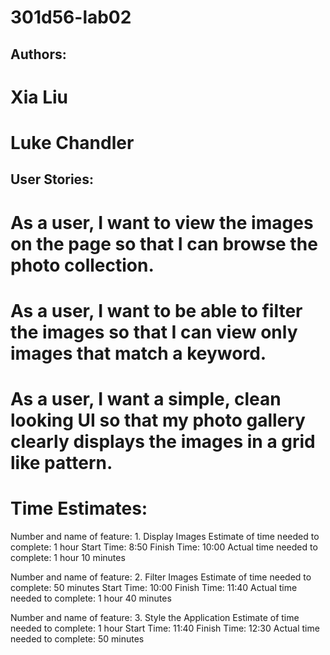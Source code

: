 # 301d56-lab02

## Authors:
# Xia Liu
# Luke Chandler

## User Stories:
# As a user, I want to view the images on the page so that I can browse the photo collection.

# As a user, I want to be able to filter the images so that I can view only images that match a keyword.

# As a user, I want a simple, clean looking UI so that my photo gallery clearly displays the images in a grid like pattern.

# Time Estimates:
Number and name of feature: 1. Display Images
Estimate of time needed to complete:  1 hour
Start Time: 8:50
Finish Time:  10:00
Actual time needed to complete:  1 hour 10 minutes

Number and name of feature: 2. Filter Images
Estimate of time needed to complete:  50 minutes
Start Time: 10:00
Finish Time:  11:40
Actual time needed to complete:  1 hour 40 minutes

Number and name of feature: 3. Style the Application
Estimate of time needed to complete:  1 hour
Start Time: 11:40
Finish Time:  12:30
Actual time needed to complete:  50 minutes

